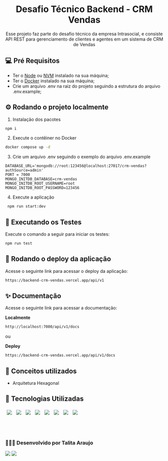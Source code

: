 <div align="center">

# Desafio Técnico Backend - CRM Vendas

Esse projeto faz parte do desafio técnico da empresa Intrasocial, e consiste API REST para gerenciamento de clientes e agentes em um sistema de CRM de Vendas

</div>

## 💻 Pré Requisitos

- Ter o <a href="https://nodejs.org/en">Node</a> ou <a href="https://github.com/nvm-sh/nvm">NVM</a> instalado na sua máquina;
- Ter o <a href="https://www.docker.com">Docker</a> instalado na sua máquina;
- Crie um arquivo .env na raiz do projeto seguindo a estrutura do arquivo .env.example;

## ⚙️ Rodando o projeto localmente

1. Instalação dos pacotes

```bash
npm i
```

2. Execute o contêiner no Docker

```bash
docker compose up -d
```

3. Crie um arquivo .env seguindo o exemplo do arquivo .env.example

```plaintext
DATABASE_URL='mongodb://root:123456@localhost:27017/crm-vendas?authSource=admin'
PORT = 7000
MONGO_INITDB_DATABASE=crm-vendas
MONGO_INITDB_ROOT_USERNAME=root
MONGO_INITDB_ROOT_PASSWORD=123456

```

4. Execute a aplicação

```bash
 npm run start:dev
```

## 👋 Executando os Testes

Execute o comando a seguir para iniciar os testes:

```bash
npm run test
```

## 🚀 Rodando o deploy da aplicação

Acesse o seguinte link para acessar o deploy da aplicação:

```bash
https://backend-crm-vendas.vercel.app/api/v1
```

## ✨ Documentação

Acesse o seguinte link para acessar a documentação:

**Localmente**

```bash
http://localhost:7000/api/v1/docs
```

ou

**Deploy**

```bash
https://backend-crm-vendas.vercel.app/api/v1/docs
```

## 🤗 Conceitos utilizados

- Arquitetura Hexagonal

## 🎯 Tecnologias Utilizadas

<p>
  <img style='margin: 5px;' src="https://img.shields.io/badge/JavaScript-323330?style=for-the-badge&logo=javascript&logoColor=F7DF1E"/>
  <img style='margin: 5px;' src="https://img.shields.io/badge/Node.js-43853D?style=for-the-badge&logo=node.js&logoColor=white"/>
  <img style='margin: 5px;' src="https://img.shields.io/badge/TypeScript-007ACC?style=for-the-badge&logo=typescript&logoColor=white"/>
  <img style='margin: 5px;' src="https://img.shields.io/badge/Express.js-404D59?style=for-the-badge"/>
  <img style='margin: 5px;' src="https://img.shields.io/badge/Docker-2496ED?style=for-the-badge&logo=docker&logoColor=white"/>
  <img style='margin: 5px;' src='https://img.shields.io/badge/Jest-323330?style=for-the-badge&logo=Jest&logoColor=white'/>
  <img style='margin: 5px;' src='https://img.shields.io/badge/-MongoDB-4DB33D?style=flat&logo=mongodb&logoColor=white'/>
  <img style='margin: 5px;' src='https://img.shields.io/badge/-Swagger-%23Clojure?style=for-the-badge&logo=swagger&logoColor=white'/>
  </p>

<br><br>

### 👩🏽‍💻 Desenvolvido por Talita Araujo

<div align="left">
  <a href = "mailto:talitacumi.araujo@gmail.com"><img src="https://img.shields.io/badge/-Gmail-db4a39?style=for-the-badge&logo=gmail&logoColor=white"></a>
  <a href="https://www.linkedin.com/in/talitaaraujodev" target="_blank"><img src="https://img.shields.io/badge/LinkedIn-0077B5?style=for-the-badge&logo=linkedin&logoColor=white"></a>
</div>
